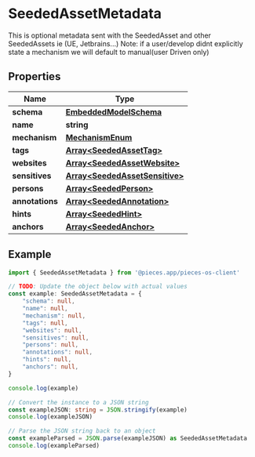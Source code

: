 
# SeededAssetMetadata

This is optional metadata sent with the SeededAsset and other SeededAssets ie (UE, Jetbrains...)  Note: if a user/develop didnt explicitly state a mechanism we will default to manual(user Driven only)

## Properties

Name | Type
------------ | -------------
**schema** | [**EmbeddedModelSchema**](EmbeddedModelSchema)
**name** | **string**
**mechanism** | [**MechanismEnum**](MechanismEnum)
**tags** | [**Array&lt;SeededAssetTag&gt;**](SeededAssetTag)
**websites** | [**Array&lt;SeededAssetWebsite&gt;**](SeededAssetWebsite)
**sensitives** | [**Array&lt;SeededAssetSensitive&gt;**](SeededAssetSensitive)
**persons** | [**Array&lt;SeededPerson&gt;**](SeededPerson)
**annotations** | [**Array&lt;SeededAnnotation&gt;**](SeededAnnotation)
**hints** | [**Array&lt;SeededHint&gt;**](SeededHint)
**anchors** | [**Array&lt;SeededAnchor&gt;**](SeededAnchor)

## Example

```typescript
import { SeededAssetMetadata } from '@pieces.app/pieces-os-client'

// TODO: Update the object below with actual values
const example: SeededAssetMetadata = {
    "schema": null,
    "name": null,
    "mechanism": null,
    "tags": null,
    "websites": null,
    "sensitives": null,
    "persons": null,
    "annotations": null,
    "hints": null,
    "anchors": null,
}

console.log(example)

// Convert the instance to a JSON string
const exampleJSON: string = JSON.stringify(example)
console.log(exampleJSON)

// Parse the JSON string back to an object
const exampleParsed = JSON.parse(exampleJSON) as SeededAssetMetadata
console.log(exampleParsed)
```


